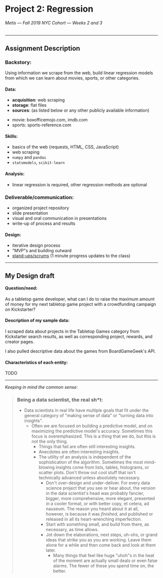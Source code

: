 # Project 2: Regression
###### Metis — Fall 2019 NYC Cohort — Weeks 2 and 3
---
## Assignment Description
### Backstory:

Using information we scrape from the web, build linear regression models from which we can learn about movies, sports, or other categories.

#### Data:

 * **acquisition**: web scraping
 * **storage**: flat files
 * **sources**: (as listed below or any other publicly available information)   
  - movie: boxofficemojo.com, imdb.com   
  - sports: sports-reference.com
  

#### Skills:

 * basics of the web (requests, HTML, CSS, JavaScript)
 * web scraping
 * `numpy` and `pandas`
 * `statsmodels`, `scikit-learn`


#### Analysis:

 * linear regression is required, other regression methods are optional


### Deliverable/communication:

 * organized project repository
 * slide presentation
 * visual and oral communication in presentations
 * write-up of process and results


#### Design:

 * iterative design process
 * "MVP"s and building outward
 * [stand-ups/scrums](https://en.wikipedia.org/wiki/Scrum_(software_development)) (1 minute progress updates to the class)

---

## My Design draft

#### Question/need: 
As a tabletop game developer, what can I do to raise the maximum amount of money for my next tabletop game project with a crowdfunding campaign on Kickstarter?

#### Description of my sample data:
I scraped data about projects in the Tabletop Games category from Kickstarter search results, as well as corresponding project, rewards, and creator pages.

I also pulled descriptive data about the games from BoardGameGeek's API.

#### Characteristics of each entity:
TODO
    
    
---

_Keeping in mind the common sense:_
> ### Being a data scientist, the real sh*t:
> * Data scientists in real life have multiple goals that fit under the
  general category of "making sense of data" or "turning data into
  insights".   
>   * Often we are focused on building a predictive model, and on
    maximizing the predictive model's accuracy. Sometimes this focus
    is overemphasized. This is a thing that we do, but this is not the
    only thing.
 >     * Things that fail are often still interesting insights.
 >     * Anecdotes are often interesting insights.
 >     * The utility of an analysis is independent of the sophistication
      of the algorithm. Sometimes the most mind-blowing insights come
      from lists, tables, histograms, or scatter plots. Don't throw
      out cool stuff that isn't technically advanced unless absolutely
      necessary.
 >       * Don't over-design and under-deliver. For every data science
        project that you see or hear about, the version in the data
        scientist's head was probably fancier, bigger, more
        comprehensive, more elegant, presented in a cooler format, or
        with better copy, et cetera, ad nauseum. The reason you heard
        about it at all, however, is because it was *finished*, and
        published or released in all its heart-wrenching
        imperfection.
 >       * Start with something small, and build from there, as
        necessary, as time allows.
 >       * Jot down the elaborations, next steps, uh-ohs, or grand
          ideas that strike you as you are working. Leave them alone
          for a while and then come back and look at them later.
 >         * Many things that feel like huge "uhoh"s in the heat of the
            moment are actually small deals or even false alarms. The
            fewer of these you spend time on, the better.
